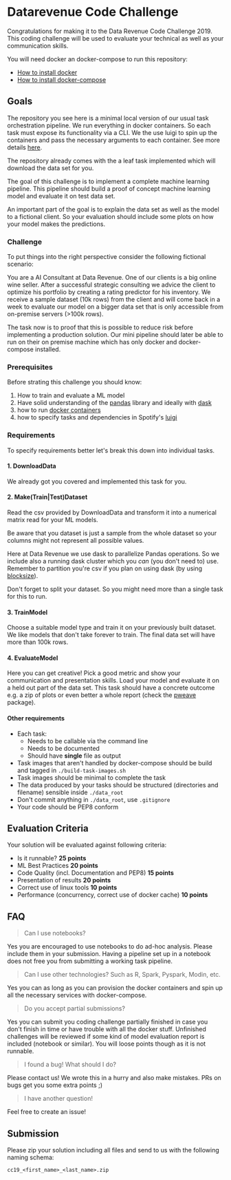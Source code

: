 # Datarevenue Code Challenge

Congratulations for making it to the Data Revenue Code Challenge 2019. This coding challenge will be used to evaluate your technical as well as your communication skills.

You will need docker an docker-compose to run this repository: 

* [How to install docker](https://docs.docker.com/engine/installation/)
* [How to install docker-compose](https://docs.docker.com/compose/install/)

## Goals
The repository you see here is a minimal local version of our usual task orchestration pipeline. We run everything in docker containers. So each task must expose its functionality via a CLI. We the use luigi to spin up the containers and pass the necessary arguments to each container. See more details [here](https://www.datarevenue.com/en/blog/how-to-scale-your-machine-learning-pipeline).

The repository already comes with the a leaf task implemented which will download the data set for you.

The goal of this challenge is to implement a complete machine learning pipeline. This pipeline should build a proof of concept machine learning model and evaluate it on test data set.

An important part of the goal is to explain the data set as well as the model to a fictional client. So your evaluation should include some plots on how your model makes the predictions.

### Challenge
To put things into the right perspective consider the following fictional scenario: 

You are a AI Consultant at Data Revenue. One of our clients is a big online wine seller. After a successful strategic consulting we advice the client to optimize his portfolio by creating a rating predictor for his inventory. We receive a sample dataset (10k rows) from the client and will come back in a week to evaluate our model on a bigger data set that is only accessible from on-premise servers (>100k rows).

The task now is to proof that this is possible to reduce risk before implementing a production solution. Our mini pipeline should later be able to run on their on premise machine which has only docker and docker-compose installed.

### Prerequisites
Before strating this challenge you should know:
1. How to train and evaluate a ML model
1. Have solid understanding of the [pandas](https://pandas.pydata.org/pandas-docs/stable/getting_started/10min.html) library and ideally with [dask](http://docs.dask.org/en/latest/dataframe.html)
1. how to run [docker containers](https://docs.docker.com/get-started/)
1. how to specify tasks and dependencies in Spotify's [luigi](https://luigi.readthedocs.io/en/stable/example_top_artists.html)

### Requirements

To specify requirements better let's break this down into individual tasks.

#### 1. DownloadData
We already got you covered and implemented this task for you.

#### 2. Make(Train|Test)Dataset
Read the csv provided by DownloadData and transform it into a numerical matrix read for your ML models. 

Be aware that you dataset is just a sample from the whole dataset so your columns might not represent all possible values. 

Here at Data Revenue we use dask to parallelize Pandas operations. So we include also a running dask cluster which you *can* (you don't need to) use. Remember to partition you're csv if you plan on using dask (by using [blocksize](http://docs.dask.org/en/latest/dataframe-api.html#dask.dataframe.read_csv)).

Don't forget to split your dataset. So you might need more than a single task for this to run.

#### 3. TrainModel
Choose a suitable model type and train it on your previously built dataset. We like models that don't take forever to train. The final data set will have more than 100k rows.

#### 4. EvaluateModel
Here you can get creative! Pick a good metric and show your communication and presentation skills. Load your model and evaluate it on a held out part of the data set. This task should have a concrete outcome e.g. a zip of plots or even better a whole report (check the [pweave](http://mpastell.com/pweave/) package).

#### Other requirements
- Each task:
    - Needs to be callable via the command line
    - Needs to be documented
    - Should have **single** file as output
- Task images that aren't handled by docker-compose should be build and tagged in `./build-task-images.sh`
- Task images should be minimal to complete the task
- The data produced by your tasks should be structured (directories and filename) sensible inside `./data_root`
- Don't commit anything in `./data_root`, use `.gitignore`
- Your code should be PEP8 conform


## Evaluation Criteria
Your solution will be evaluated against following criteria:

* Is it runnable? **25 points**
* ML Best Practices **20 points**
* Code Quality (incl. Documentation and PEP8) **15 points**
* Presentation of results **20 points**
* Correct use of linux tools **10 points**
* Performance (concurrency, correct use of docker cache) **10 points**

## FAQ

> Can I use notebooks?

Yes you are encouraged to use notebooks to do ad-hoc analysis. Please include them in your submission. Having a pipeline set up in a notebook does not free you from submitting a working task pipeline.

> Can I use other technologies? Such as R, Spark, Pyspark, Modin, etc.

Yes you can as long as you can provision the docker containers and spin up all the necessary services with docker-compose.

> Do you accept partial submissions?

Yes you can submit you coding challenge partially finished in case you don't finish in time or have trouble with all the docker stuff. Unfinished challenges will be reviewed if some kind of model evaluation report is included (notebook or similar). You will loose points though as it is not runnable.

> I found a bug! What should I do?

Please contact us! We wrote this in a hurry and also make mistakes. PRs on bugs get you some extra points ;)

> I have another question!

Feel free to create an issue!


## Submission
Please zip your solution including all files and send to us with
the following naming schema:
```
cc19_<first_name>_<last_name>.zip
```

